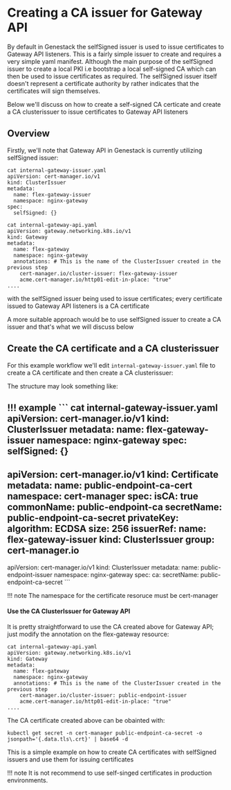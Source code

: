 # Creating a CA issuer for Gateway API

By default in Genestack the selfSigned issuer is used to issue certificates to Gateway API listeners. This is a fairly simple issuer to create and requires a very simple yaml manifest. Although the main purpose of the selfSigned issuer to create a local PKI i.e bootstrap a local self-signed CA which can then be used to issue certificates as required. The selfSigned issuer itself doesn't represent a certificate authority by rather indicates that the certificates will sign themselves.

Below we'll discuss on how to create a self-signed CA certicate and create a CA clusterissuer to issue certificates to Gateway API listeners

## Overview

Firstly, we'll note that Gateway API in Genestack is currently utilizing selfSigned issuer:

``` shell
cat internal-gateway-issuer.yaml
apiVersion: cert-manager.io/v1
kind: ClusterIssuer
metadata:
  name: flex-gateway-issuer
  namespace: nginx-gateway
spec:
  selfSigned: {}

cat internal-gateway-api.yaml
apiVersion: gateway.networking.k8s.io/v1
kind: Gateway
metadata:
  name: flex-gateway
  namespace: nginx-gateway
  annotations: # This is the name of the ClusterIssuer created in the previous step
    cert-manager.io/cluster-issuer: flex-gateway-issuer
    acme.cert-manager.io/http01-edit-in-place: "true"
....
```

with the selfSigned issuer being used to issue certificates; every certificate issued to Gateway API listeners is a CA certificate

A more suitable approach would be to use selfSigned issuer to create a CA issuer and that's what we will discuss below

## Create the CA certificate and a CA clusterissuer

For this example workflow we'll edit `internal-gateway-issuer.yaml` file to create a CA certificate and then create a CA clusterissuer:

The structure may look something like:

!!! example
    ```
cat internal-gateway-issuer.yaml
apiVersion: cert-manager.io/v1
kind: ClusterIssuer
metadata:
  name: flex-gateway-issuer
  namespace: nginx-gateway
spec:
  selfSigned: {}
---
apiVersion: cert-manager.io/v1
kind: Certificate
metadata:
  name: public-endpoint-ca-cert
  namespace: cert-manager
spec:
  isCA: true
  commonName: public-endpoint-ca
  secretName: public-endpoint-ca-secret
  privateKey:
    algorithm: ECDSA
    size: 256
  issuerRef:
    name: flex-gateway-issuer
    kind: ClusterIssuer
    group: cert-manager.io
---
apiVersion: cert-manager.io/v1
kind: ClusterIssuer
metadata:
  name: public-endpoint-issuer
  namespace: nginx-gateway
spec:
  ca:
    secretName: public-endpoint-ca-secret
    ```

!!! note
    The namespace for the certificate resoruce must be cert-manager

#### Use the CA ClusterIssuer for Gateway API

It is pretty straightforward to use the CA created above for Gateway API; just modify the annotation on the flex-gateway resource:

``` shell
cat internal-gateway-api.yaml
apiVersion: gateway.networking.k8s.io/v1
kind: Gateway
metadata:
  name: flex-gateway
  namespace: nginx-gateway
  annotations: # This is the name of the ClusterIssuer created in the previous step
    cert-manager.io/cluster-issuer: public-endpoint-issuer
    acme.cert-manager.io/http01-edit-in-place: "true"
....
```

The CA certificate created above can be obainted with:

``` shell
kubectl get secret -n cert-manager public-endpoint-ca-secret -o jsonpath='{.data.tls\.crt}' | base64 -d
```

This is a simple example on how to create CA certificates with selfSigned issuers and use them for issuing certificates

!!! note
    It is not recommend to use self-singed certificates in production environments.
